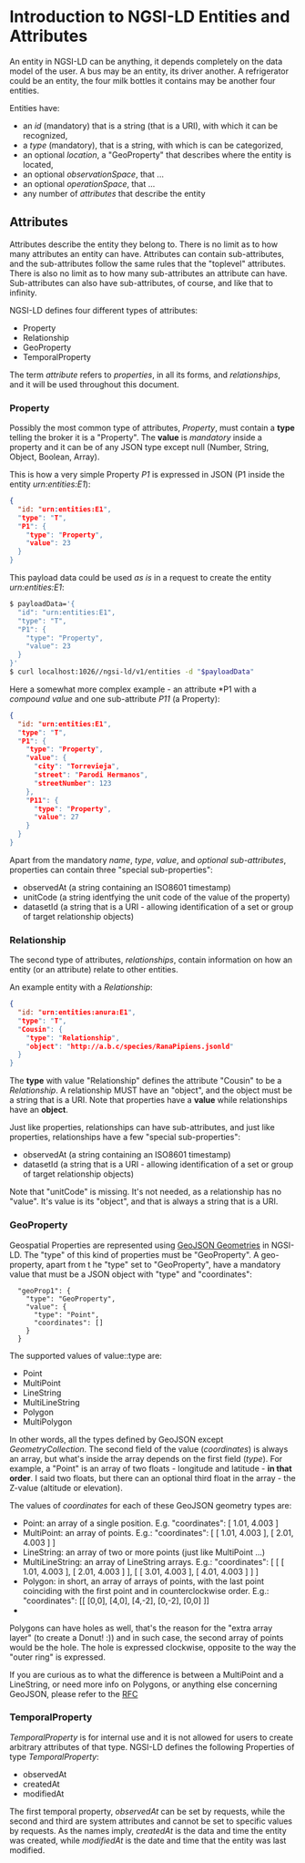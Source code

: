 # Introduction to NGSI-LD Entities and Attributes

An entity in NGSI-LD can be anything, it depends completely on the data model of the user.
A bus may be an entity, its driver another.
A refrigerator could be an entity, the four milk bottles it contains may be another four entities.

Entities have:
* an *id* (mandatory) that is a string (that is a URI), with which it can be recognized,
* a *type* (mandatory), that is a string, with which is can be categorized,
* an optional *location*, a "GeoProperty" that describes where the entity is located,
* an optional *observationSpace*, that ...
* an optional *operationSpace*, that ...
* any number of *attributes* that describe the entity


## Attributes
Attributes describe the entity they belong to.
There is no limit as to how many attributes an entity can have.
Attributes can contain sub-attributes, and the sub-attributes follow the same rules that the "toplevel" attributes.
There is also no limit as to how many sub-attributes an attribute can have.
Sub-attributes can also have sub-attributes, of course, and like that to infinity.

NGSI-LD defines four different types of attributes:
* Property
* Relationship
* GeoProperty
* TemporalProperty

The term *attribute* refers to _properties_, in all its forms, and _relationships_, and it will be used throughout this document.


### Property
Possibly the most common type of attributes, *Property*, must contain a **type** telling the broker it is a "Property".
The **value** is *mandatory* inside a property and it can be of any JSON type except null (Number, String, Object, Boolean, Array).

This is how a very simple Property _P1_ is expressed in JSON (P1 inside the entity _urn:entities:E1_):
```json
{
  "id: "urn:entities:E1",
  "type": "T",
  "P1": {
    "type": "Property",
    "value": 23
  }
}
```

This payload data could be used *as is* in a request to create the entity _urn:entities:E1_:
```bash
$ payloadData='{
  "id": "urn:entities:E1",
  "type": "T",
  "P1": {
    "type": "Property",
    "value": 23
  }
}'
$ curl localhost:1026//ngsi-ld/v1/entities -d "$payloadData"
```

Here a somewhat more complex example - an attribute *P1 with a _compound value_ and one sub-attribute *P11* (a Property):
```json
{
  "id: "urn:entities:E1",
  "type": "T",
  "P1": {
    "type": "Property",
    "value": {
      "city": "Torrevieja",
      "street": "Parodi Hermanos",
      "streetNumber": 123
    },
    "P11": {
      "type": "Property",
      "value": 27
    }
  }
}
```

Apart from the mandatory *name*, *type*, *value*, and *optional sub-attributes*, properties can contain three "special sub-properties":
* observedAt (a string containing an ISO8601 timestamp)
* unitCode  (a string identfying the unit code of the value of the property)
* datasetId (a string that is a URI - allowing identification of a set or group of target relationship objects)
 

### Relationship
The second type of attributes, _relationships_, contain information on how an entity (or an attribute) relate to other entities.

An example entity with a *Relationship*: 
```json
{
  "id: "urn:entities:anura:E1",
  "type": "T",
  "Cousin": {
    "type": "Relationship",
    "object": "http://a.b.c/species/RanaPipiens.jsonld"
  }
}
```
The **type** with value "Relationship" defines the attribute "Cousin" to be a *Relationship*.
A relationship MUST have an "object", and the object must be a string that is a URI.
Note that properties have a **value** while relationships have an **object**.

Just like properties, relationships can have sub-attributes, and just like properties, relationships have a few "special sub-properties":
* observedAt (a string containing an ISO8601 timestamp)
* datasetId (a string that is a URI - allowing identification of a set or group of target relationship objects)

Note that "unitCode" is missing.
It's not needed, as a relationship has no "value". It's value is its "object", and that is always a string that is a URI.


### GeoProperty
Geospatial Properties are represented using [GeoJSON Geometries](https://tools.ietf.org/html/rfc7946) in NGSI-LD.
The "type" of this kind of properties must be "GeoProperty".
A geo-property, apart from t he "type" set to "GeoProperty", have a mandatory value that must be a JSON object with "type" and "coordinates":
```
  "geoProp1": {
    "type": "GeoProperty",
    "value": {
      "type": "Point",
      "coordinates": []
    }
  }
```
The supported values of value::type are:
* Point
* MultiPoint
* LineString
* MultiLineString
* Polygon
* MultiPolygon
 
In other words, all the types defined by GeoJSON except *GeometryCollection*.
The second field of the value (_coordinates_) is always an array, but what's inside the array depends on the first field (_type_).
For example, a "Point" is an array of two floats - longitude and latitude - **in that order**.
I said two floats, but there can an optional third float in the array - the Z-value (altitude or elevation).

The values of *coordinates* for each of these GeoJSON geometry types are:
* Point: an array of a single position. E.g. "coordinates": [ 1.01, 4.003 ]
* MultiPoint: an array of points. E.g.: "coordinates": [ [ 1.01, 4.003 ], [ 2.01, 4.003 ] ]
* LineString: an array of two or more points (just like MultiPoint ...)
* MultiLineString: an array of LineString arrays. E.g.: "coordinates": [ [ [ 1.01, 4.003 ], [ 2.01, 4.003 ] ], [ [ 3.01, 4.003 ], [ 4.01, 4.003 ] ] ]
* Polygon: in short, an array of arrays of points, with the last point coinciding with the first point and in counterclockwise order.
           E.g.: "coordinates": [[ [0,0], [4,0], [4,-2], [0,-2], [0,0] ]]
* 

Polygons can have holes as well, that's the reason for the "extra array layer" (to create a Donut! :)) and in such case,
the second array of points would be the hole. The hole is expressed clockwise, opposite to the way the "outer ring" is expressed.

If you are curious as to what the difference is between a MultiPoint and a LineString, or need more info on Polygons,
or anything else concerning GeoJSON, please refer to the [RFC](https://tools.ietf.org/html/rfc7946)

### TemporalProperty
_TemporalProperty_ is for internal use and it is not allowed for users to create arbitrary attributes of that type.
NGSI-LD defines the following Properties of type _TemporalProperty_:
* observedAt
* createdAt
* modifiedAt

The first temporal property, _observedAt_ can be set by requests, while the second and third are system attributes and cannot be set to specific values by requests.
As the names imply, _createdAt_ is the data and time the entity was created, while _modifiedAt_ is the date and time that the entity was last modified.
